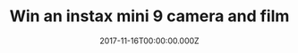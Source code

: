 ---
campaign-uuid: "c-b088760e-ef13-4cbc-a2ee-18df598f2597"
type: "Competition"
category: "Gifts"
date: "2017-11-16T00:00:00.000Z"
end-date: "2017-11-22T00:00:00.000Z"
disable-form: false
is_promoted: false
has_entry_page: false
title: "Win an instax mini 9 camera and film"
competition-description: "Fujifilm presents: instax mini 9, the perfect instant camera!\
  \ Fujifilm creates innovative products and deliver effective solutions in a wide\
  \ variety of fields to serve society, contribute to the quality of life, and enhance\
  \ environmental sustainability."
banner-img: "fujifilm-main_image.jpg"
logo-left-href: "http://www.fujifilm.com/products/instant_photo/cameras/instax_mini_9/"
logo-left-image: "fujifilm-logo.png"
logo-left-title: "Fujifilm"
has-winner: false
country-restrictions:
- "GB"
---